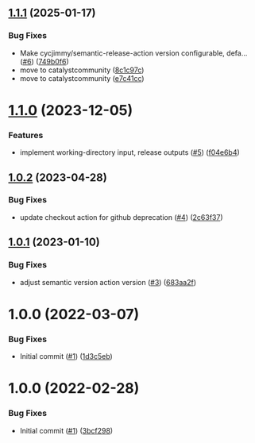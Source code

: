 ## [1.1.1](https://github.com/catalystcommunity/action-semantic-release-general/compare/v1.1.0...v1.1.1) (2025-01-17)


### Bug Fixes

* Make cycjimmy/semantic-release-action version configurable, defa… ([#6](https://github.com/catalystcommunity/action-semantic-release-general/issues/6)) ([749b0f6](https://github.com/catalystcommunity/action-semantic-release-general/commit/749b0f6a31d7460778a8b451f442a2c36f6d0e47))
* move to catalystcommunity ([8c1c97c](https://github.com/catalystcommunity/action-semantic-release-general/commit/8c1c97c1cd8ed6d52359a7935a094ed68c7bd2c9))
* move to catalystcommunity ([e7c41cc](https://github.com/catalystcommunity/action-semantic-release-general/commit/e7c41cc6c93123d9d7881191e7d1575196521569))

# [1.1.0](https://github.com/catalystcommunity/action-semantic-release-general/compare/v1.0.2...v1.1.0) (2023-12-05)


### Features

* implement working-directory input, release outputs ([#5](https://github.com/catalystcommunity/action-semantic-release-general/issues/5)) ([f04e6b4](https://github.com/catalystcommunity/action-semantic-release-general/commit/f04e6b44ec2167a4df22d27e1d695e361b57228a))

## [1.0.2](https://github.com/catalystcommunity/action-semantic-release-general/compare/v1.0.1...v1.0.2) (2023-04-28)


### Bug Fixes

* update checkout action for github deprecation ([#4](https://github.com/catalystcommunity/action-semantic-release-general/issues/4)) ([2c63f37](https://github.com/catalystcommunity/action-semantic-release-general/commit/2c63f376cb75c886e995491c7f5ac1c8ba0fefb4))

## [1.0.1](https://github.com/catalystcommunity/action-semantic-release-general/compare/v1.0.0...v1.0.1) (2023-01-10)


### Bug Fixes

* adjust semantic version action version ([#3](https://github.com/catalystcommunity/action-semantic-release-general/issues/3)) ([683aa2f](https://github.com/catalystcommunity/action-semantic-release-general/commit/683aa2ff5276d5e5f4c35edfeb5df5e9506b48e1))

# 1.0.0 (2022-03-07)


### Bug Fixes

* Initial commit ([#1](https://github.com/catalystcommunity/action-semantic-release-general/issues/1)) ([1d3c5eb](https://github.com/catalystcommunity/action-semantic-release-general/commit/1d3c5eb191785e9dbdbd5119ae1843d8c6dda104))

# 1.0.0 (2022-02-28)


### Bug Fixes

* Initial commit ([#1](https://github.com/catalystcommunity/action-composite-action-template/issues/1)) ([3bcf298](https://github.com/catalystcommunity/action-composite-action-template/commit/3bcf298630471c46d9f9a1f3a24c2c15342e1855))
